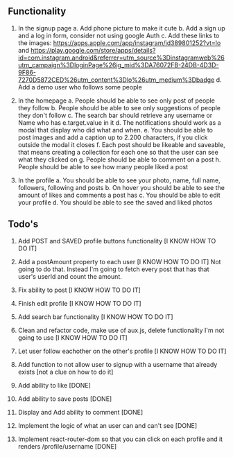 ## Functionality

1. In the signup page
   a. Add phone picture to make it cute
   b. Add a sign up and a log in form, consider not using google Auth
   c. Add these links to the images: https://apps.apple.com/app/instagram/id389801252?vt=lo and https://play.google.com/store/apps/details?id=com.instagram.android&referrer=utm_source%3Dinstagramweb%26utm_campaign%3DloginPage%26ig_mid%3DA76072FB-24DB-4D3D-9F86-7270D5872CED%26utm_content%3Dlo%26utm_medium%3Dbadge
   d. Add a demo user who follows some people

2. In the homepage
   a. People should be able to see only post of people they follow
   b. People should be able to see only suggestions of people they don't follow
   c. The search bar should retrieve any username or Name who has e.target.value in it
   d. The notifications should work as a modal that display who did what and when.
   e. You should be able to post images and add a caption up to 2.200 characters, if you click outside the modal it closes
   f. Each post should be likeable and saveable, that means creating a collection for each one so that the user can see what they clicked on
   g. People should be able to comment on a post
   h. People should be able to see how many people liked a post

3. In the profile
   a. You should be able to see your photo, name, full name, followers, following and posts
   b. On hover you should be able to see the amount of likes and comments a post has
   c. You should be able to edit your profile
   d. You should be able to see the saved and liked photos

## Todo's

1. Add POST and SAVED profile buttons functionality [I KNOW HOW TO DO IT]
2. Add a postAmount property to each user [I KNOW HOW TO DO IT]
   Not going to do that. Instead I'm going to fetch every post that has that user's userId and count the amount.
3. Fix ability to post [I KNOW HOW TO DO IT]
4. Finish edit profile [I KNOW HOW TO DO IT]
5. Add search bar functionality [I KNOW HOW TO DO IT]
6. Clean and refactor code, make use of aux.js, delete functionality I'm not going to use [I KNOW HOW TO DO IT]
7. Let user follow eachother on the other's profile [I KNOW HOW TO DO IT]

8. Add function to not allow user to signup with a username that already exists [not a clue on how to do it]

9. Add ability to like [DONE]
10. Add ability to save posts [DONE]
11. Display and Add ability to comment [DONE]
12. Implement the logic of what an user can and can't see [DONE]
13. Implement react-router-dom so that you can click on each profile and it renders /profile/username [DONE]
